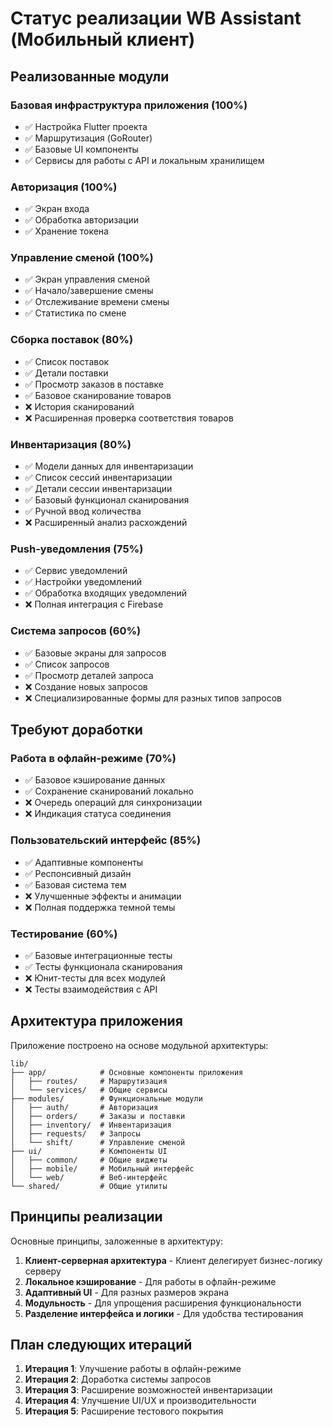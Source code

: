 # Статус реализации WB Assistant (Мобильный клиент)

## Реализованные модули

### Базовая инфраструктура приложения (100%)
- ✅ Настройка Flutter проекта
- ✅ Маршрутизация (GoRouter)
- ✅ Базовые UI компоненты
- ✅ Сервисы для работы с API и локальным хранилищем

### Авторизация (100%)
- ✅ Экран входа
- ✅ Обработка авторизации
- ✅ Хранение токена

### Управление сменой (100%)
- ✅ Экран управления сменой
- ✅ Начало/завершение смены
- ✅ Отслеживание времени смены
- ✅ Статистика по смене

### Сборка поставок (80%)
- ✅ Список поставок
- ✅ Детали поставки
- ✅ Просмотр заказов в поставке
- ✅ Базовое сканирование товаров
- ❌ История сканирований
- ❌ Расширенная проверка соответствия товаров

### Инвентаризация (80%)
- ✅ Модели данных для инвентаризации
- ✅ Список сессий инвентаризации
- ✅ Детали сессии инвентаризации
- ✅ Базовый функционал сканирования
- ✅ Ручной ввод количества
- ❌ Расширенный анализ расхождений

### Push-уведомления (75%)
- ✅ Сервис уведомлений
- ✅ Настройки уведомлений
- ✅ Обработка входящих уведомлений
- ❌ Полная интеграция с Firebase

### Система запросов (60%)
- ✅ Базовые экраны для запросов
- ✅ Список запросов
- ✅ Просмотр деталей запроса
- ❌ Создание новых запросов
- ❌ Специализированные формы для разных типов запросов

## Требуют доработки

### Работа в офлайн-режиме (70%)
- ✅ Базовое кэширование данных
- ✅ Сохранение сканирований локально
- ❌ Очередь операций для синхронизации
- ❌ Индикация статуса соединения

### Пользовательский интерфейс (85%)
- ✅ Адаптивные компоненты
- ✅ Респонсивный дизайн
- ✅ Базовая система тем
- ❌ Улучшенные эффекты и анимации
- ❌ Полная поддержка темной темы

### Тестирование (60%)
- ✅ Базовые интеграционные тесты
- ✅ Тесты функционала сканирования
- ❌ Юнит-тесты для всех модулей
- ❌ Тесты взаимодействия с API

## Архитектура приложения

Приложение построено на основе модульной архитектуры:

```
lib/
├── app/            # Основные компоненты приложения
│   ├── routes/     # Маршрутизация
│   └── services/   # Общие сервисы
├── modules/        # Функциональные модули
│   ├── auth/       # Авторизация
│   ├── orders/     # Заказы и поставки
│   ├── inventory/  # Инвентаризация
│   ├── requests/   # Запросы
│   └── shift/      # Управление сменой
├── ui/             # Компоненты UI
│   ├── common/     # Общие виджеты
│   ├── mobile/     # Мобильный интерфейс
│   └── web/        # Веб-интерфейс
└── shared/         # Общие утилиты
```

## Принципы реализации

Основные принципы, заложенные в архитектуру:

1. **Клиент-серверная архитектура** - Клиент делегирует бизнес-логику серверу
2. **Локальное кэширование** - Для работы в офлайн-режиме
3. **Адаптивный UI** - Для разных размеров экрана
4. **Модульность** - Для упрощения расширения функциональности
5. **Разделение интерфейса и логики** - Для удобства тестирования

## План следующих итераций

1. **Итерация 1**: Улучшение работы в офлайн-режиме
2. **Итерация 2**: Доработка системы запросов
3. **Итерация 3**: Расширение возможностей инвентаризации
4. **Итерация 4**: Улучшение UI/UX и производительности
5. **Итерация 5**: Расширение тестового покрытия 